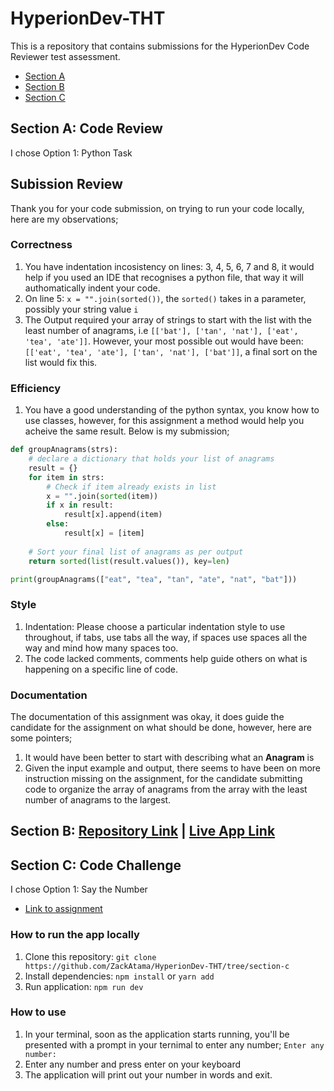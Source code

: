 # HyperionDev-THT
This is a repository that contains submissions for the HyperionDev Code Reviewer test assessment.
- [Section A](https://github.com/ZackAtama/HyperionDev-THT/edit/main/#subission-review)
- [Section B](https://github.com/ZackAtama/HyperionDev-THT/edit/main/#section-b-repository-link--live-app-link)
- [Section C](https://github.com/ZackAtama/HyperionDev-THT/edit/main/#section-c-code-challenge)

## Section A: Code Review
I chose Option 1: Python Task

## Subission Review
Thank you for your code submission, on trying to run your code locally, here are my observations;

### Correctness
1.  You have indentation incosistency on lines: 3, 4, 5, 6, 7 and 8, it would help if you used an IDE that recognises a python file, that way it will authomatically indent your code.
2. On line 5: `x = "".join(sorted())`, the `sorted()` takes in a parameter, possibly your string value `i`
3. The Output required your array of strings to start with the list with the least number of anagrams, i.e `[['bat'], ['tan', 'nat'], ['eat', 'tea', 'ate']]`. However, your most possible out would have been: `[['eat', 'tea', 'ate'], ['tan', 'nat'], ['bat']]`, a final sort on the list would fix this.

### Efficiency
1. You have a good understanding of the python syntax, you know how to use classes, however, for this assignment a method would help you acheive the same result. Below is my submission;

```python
def groupAnagrams(strs):
	# declare a dictionary that holds your list of anagrams
	result = {}
	for item in strs:
		# Check if item already exists in list
		x = "".join(sorted(item))
		if x in result:
			result[x].append(item)
		else:
			result[x] = [item]
			
	# Sort your final list of anagrams as per output
	return sorted(list(result.values()), key=len)

print(groupAnagrams(["eat", "tea", "tan", "ate", "nat", "bat"]))
```

### Style
1. Indentation: Please choose a particular indentation style to use throughout, if tabs, use tabs all the way, if spaces use spaces all the way and mind how many spaces too.
2. The code lacked comments, comments help guide others on what is happening on a specific line of code.

### Documentation
The documentation of this assignment was okay, it does guide the candidate for the assignment on what should be done, however, here are some pointers;
1. It would have been better to start with describing what an **Anagram** is
2. Given the input example and output, there seems to have been on more instruction missing on the assignment, for the candidate submitting code to organize the array of anagrams from the array with the least number of anagrams to the largest.

## Section B: [Repository Link](https://github.com/ZackAtama/data-lytics) | [Live App Link](https://data-lytics.netlify.app/)

## Section C: Code Challenge
I chose Option 1: Say the Number
- [Link to assignment](https://edabit.com/challenge/4E9gTrRWErpTCA2FQ)

### How to run the app locally
1. Clone this repository: `git clone https://github.com/ZackAtama/HyperionDev-THT/tree/section-c`
2. Install dependencies: `npm install` or `yarn add`
3. Run application: `npm run dev`

### How to use
1. In your terminal, soon as the application starts running, you'll be presented with a prompt in your ternimal to enter any number; `Enter any number:`
2. Enter any number and press enter on your keyboard
3. The application will print out your number in words and exit.

